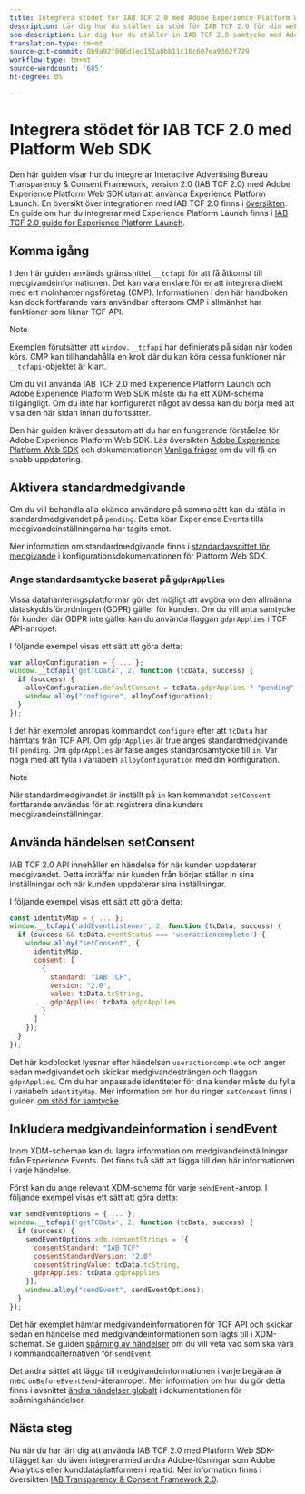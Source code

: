```yaml
---
title: Integrera stödet för IAB TCF 2.0 med Adobe Experience Platform Web SDK
description: Lär dig hur du ställer in stöd för IAB TCF 2.0 för din webbplats utan att använda Adobe Experience Platform Launch.
seo-description: Lär dig hur du ställer in IAB TCF 2.0-samtycke med Adobe Experience Platform Web SDK
translation-type: tm+mt
source-git-commit: 0b9a92f006d1ec151a0bb11c10c607ea9362f729
workflow-type: tm+mt
source-wordcount: '685'
ht-degree: 0%

---
```



# Integrera stödet för IAB TCF 2.0 med Platform Web SDK

Den här guiden visar hur du integrerar Interactive Advertising Bureau Transparency &amp; Consent Framework, version 2.0 (IAB TCF 2.0) med Adobe Experience Platform Web SDK utan att använda Experience Platform Launch. En översikt över integrationen med IAB TCF 2.0 finns i [översikten](./overview.md). En guide om hur du integrerar med Experience Platform Launch finns i [IAB TCF 2.0 guide for Experience Platform Launch](./with-launch.md).

## Komma igång

I den här guiden används gränssnittet `__tcfapi` för att få åtkomst till medgivandeinformationen. Det kan vara enklare för er att integrera direkt med ert molnhanteringsföretag (CMP). Informationen i den här handboken kan dock fortfarande vara användbar eftersom CMP i allmänhet har funktioner som liknar TCF API.

>[!NOTE]
>
>Exemplen förutsätter att `window.__tcfapi` har definierats på sidan när koden körs. CMP kan tillhandahålla en krok där du kan köra dessa funktioner när `__tcfapi`-objektet är klart.

Om du vill använda IAB TCF 2.0 med Experience Platform Launch och Adobe Experience Platform Web SDK måste du ha ett XDM-schema tillgängligt. Om du inte har konfigurerat något av dessa kan du börja med att visa den här sidan innan du fortsätter.

Den här guiden kräver dessutom att du har en fungerande förståelse för Adobe Experience Platform Web SDK. Läs översikten [Adobe Experience Platform Web SDK](../../home.md) och dokumentationen [Vanliga frågor](../../web-sdk-faq.md) om du vill få en snabb uppdatering.

## Aktivera standardmedgivande

Om du vill behandla alla okända användare på samma sätt kan du ställa in standardmedgivandet på `pending`. Detta köar Experience Events tills medgivandeinställningarna har tagits emot.

Mer information om standardmedgivande finns i [standardavsnittet för medgivande](../../fundamentals/configuring-the-sdk.md#default-consent) i konfigurationsdokumentationen för Platform Web SDK.

### Ange standardsamtycke baserat på `gdprApplies`

Vissa datahanteringsplattformar gör det möjligt att avgöra om den allmänna dataskyddsförordningen (GDPR) gäller för kunden. Om du vill anta samtycke för kunder där GDPR inte gäller kan du använda flaggan `gdprApplies` i TCF API-anropet.

I följande exempel visas ett sätt att göra detta:

```javascript
var alloyConfiguration = { ... };
window.__tcfapi('getTCData', 2, function (tcData, success) {
  if (success) {
    alloyConfiguration.defaultConsent = tcData.gdprApplies ? "pending" : "in";
    window.alloy("configure", alloyConfiguration);
  }
});
```

I det här exemplet anropas kommandot `configure` efter att `tcData` har hämtats från TCF API. Om `gdprApplies` är true anges standardmedgivande till `pending`. Om `gdprApplies` är false anges standardsamtycke till `in`. Var noga med att fylla i variabeln `alloyConfiguration` med din konfiguration.

>[!NOTE]
>
>När standardmedgivandet är inställt på `in` kan kommandot `setConsent` fortfarande användas för att registrera dina kunders medgivandeinställningar.

## Använda händelsen setConsent

IAB TCF 2.0 API innehåller en händelse för när kunden uppdaterar medgivandet. Detta inträffar när kunden från början ställer in sina inställningar och när kunden uppdaterar sina inställningar.

I följande exempel visas ett sätt att göra detta:

```javascript
const identityMap = { ... };
window.__tcfapi('addEventListener', 2, function (tcData, success) {
  if (success && tcData.eventStatus === 'useractioncomplete') {
    window.alloy("setConsent", {
      identityMap,
      consent: [
        {
          standard: "IAB TCF",
          version: "2.0",
          value: tcData.tcString,
          gdprApplies: tcData.gdprApplies
        }
      ]
    });
  }
});
```

Det här kodblocket lyssnar efter händelsen `useractioncomplete` och anger sedan medgivandet och skickar medgivandesträngen och flaggan `gdprApplies`. Om du har anpassade identiteter för dina kunder måste du fylla i variabeln `identityMap`. Mer information om hur du ringer `setConsent` finns i guiden [om stöd för samtycke](../../consent/supporting-consent.md).

## Inkludera medgivandeinformation i sendEvent

Inom XDM-scheman kan du lagra information om medgivandeinställningar från Experience Events. Det finns två sätt att lägga till den här informationen i varje händelse.

Först kan du ange relevant XDM-schema för varje `sendEvent`-anrop. I följande exempel visas ett sätt att göra detta:

```javascript
var sendEventOptions = { ... };
window.__tcfapi('getTCData', 2, function (tcData, success) {
  if (success) {
    sendEventOptions.xdm.consentStrings = [{
      consentStandard: "IAB TCF"
      consentStandardVersion: "2.0"
      consentStringValue: tcData.tcString,
      gdprApplies: tcData.gdprApplies
    }];
    window.alloy("sendEvent", sendEventOptions);
  }
});
```

Det här exemplet hämtar medgivandeinformationen för TCF API och skickar sedan en händelse med medgivandeinformationen som lagts till i XDM-schemat. Se guiden [spårning av händelser](../../fundamentals/tracking-events.md) om du vill veta vad som ska vara i kommandoalternativen för `sendEvent`.

Det andra sättet att lägga till medgivandeinformationen i varje begäran är med `onBeforeEventSend`-återanropet. Mer information om hur du gör detta finns i avsnittet [ändra händelser globalt](../../fundamentals/tracking-events.md#modifying-events-globally) i dokumentationen för spårningshändelser.

## Nästa steg

Nu när du har lärt dig att använda IAB TCF 2.0 med Platform Web SDK-tillägget kan du även integrera med andra Adobe-lösningar som Adobe Analytics eller kunddataplattformen i realtid. Mer information finns i översikten [IAB Transparency &amp; Consent Framework 2.0](./overview.md).
